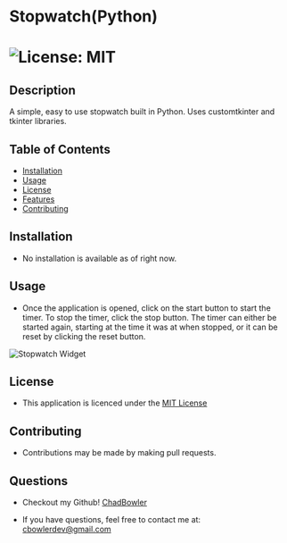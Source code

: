 # Stopwatch(Python)

# ![License: MIT](https://img.shields.io/badge/License-MIT-yellow.svg)

## Description
A simple, easy to use stopwatch built in Python. Uses customtkinter and tkinter libraries.

## Table of Contents

- [Installation](#Installation)
- [Usage](#Usage)
- [License](#License)
- [Features](#Features)
- [Contributing](#Contributing)

## Installation

* No installation is available as of right now.

## Usage

* Once the application is opened, click on the start button to start the timer. To stop the timer, click the stop button. The timer can either be started again, starting at the time it was at when stopped, or it can be reset by clicking the reset button.

![Stopwatch Widget](https://github.com/ChadBowler/stopwatch/assets/127648744/fcdd9bcd-6ec3-47a7-921a-af7864b0ed70)

## License

* This application is licenced under the [MIT License](https://opensource.org/licenses/MIT)

## Contributing

* Contributions may be made by making pull requests.

## Questions

* Checkout my Github! [ChadBowler](https://www.github.com/ChadBowler)

* If you have questions, feel free to contact me at: cbowlerdev@gmail.com


